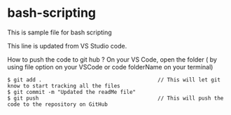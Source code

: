 # bash-scripting
This is sample file for bash scripting

This line is updated from VS Studio code.

How to push the code to git hub ?
On your VS Code, open the folder ( by using file option on your VSCode or code folderName on your terminal)

    $ git add .                                     // This will let git know to start tracking all the files 
    $ git commit -m "Updated the readMe file"
    $ git push                                      // This will push the code to the repository on GitHub